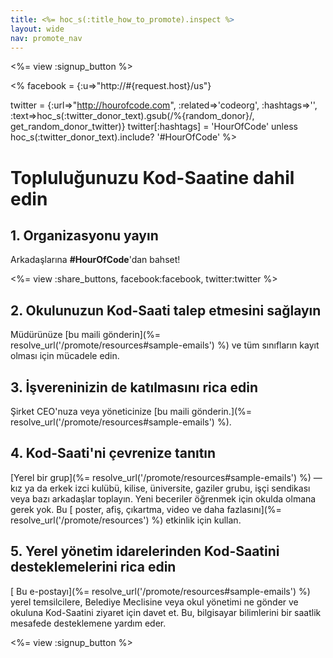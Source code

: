 ```yaml
---
title: <%= hoc_s(:title_how_to_promote).inspect %>
layout: wide
nav: promote_nav
---
```

<%= view :signup_button %>

<% facebook = {:u=>"http://#{request.host}/us"}

twitter = {:url=>"http://hourofcode.com", :related=>'codeorg', :hashtags=>'', :text=>hoc_s(:twitter_donor_text).gsub(/%{random_donor}/, get_random_donor_twitter)} twitter[:hashtags] = 'HourOfCode' unless hoc_s(:twitter_donor_text).include? '#HourOfCode' %>

# Topluluğunuzu Kod-Saatine dahil edin

## 1. Organizasyonu yayın

Arkadaşlarına **#HourOfCode**'dan bahset!

<%= view :share_buttons, facebook:facebook, twitter:twitter %>

## 2. Okulunuzun Kod-Saati talep etmesini sağlayın

Müdürünüze [bu maili gönderin](%= resolve_url('/promote/resources#sample-emails') %) ve tüm sınıfların kayıt olması için mücadele edin.

## 3. İşvereninizin de katılmasını rica edin

Şirket CEO'nuza veya yöneticinize [bu maili gönderin.](%= resolve_url('/promote/resources#sample-emails') %).

## 4. Kod-Saati'ni çevrenize tanıtın

[Yerel bir grup](%= resolve_url('/promote/resources#sample-emails') %) — kız ya da erkek izci kulübü, kilise, üniversite, gaziler grubu, işçi sendikası veya bazı arkadaşlar toplayın. Yeni beceriler öğrenmek için okulda olmana gerek yok. Bu [ poster, afiş, çıkartma, video ve daha fazlasını](%= resolve_url('/promote/resources') %) etkinlik için kullan.

## 5. Yerel yönetim idarelerinden Kod-Saatini desteklemelerini rica edin

[ Bu e-postayı](%= resolve_url('/promote/resources#sample-emails') %) yerel temsilcilere, Belediye Meclisine veya okul yönetimi ne gönder ve okuluna Kod-Saatini ziyaret için davet et. Bu, bilgisayar bilimlerini bir saatlik mesafede desteklemene yardım eder.

<%= view :signup_button %>